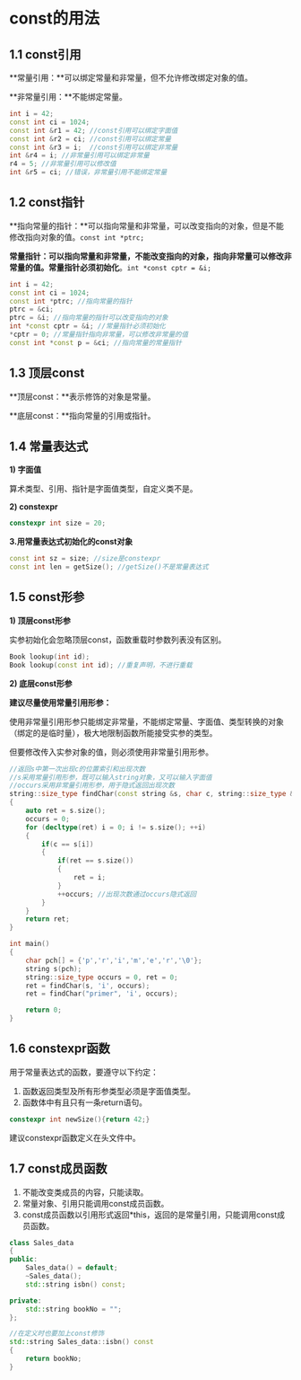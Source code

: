 # const的用法

## 1.1 const引用

**常量引用：**可以绑定常量和非常量，但不允许修改绑定对象的值。

**非常量引用：**不能绑定常量。

```c++
int i = 42;
const int ci = 1024;
const int &r1 = 42; //const引用可以绑定字面值
const int &r2 = ci; //const引用可以绑定常量
const int &r3 = i;	//const引用可以绑定非常量
int &r4 = i; //非常量引用可以绑定非常量
r4 = 5; //非常量引用可以修改值
int &r5 = ci; //错误，非常量引用不能绑定常量
```

## 1.2 const指针

**指向常量的指针：**可以指向常量和非常量，可以改变指向的对象，但是不能修改指向对象的值。`const int *ptrc;`

**常量指针：**可以指向常量和非常量，不能改变指向的对象，指向非常量可以修改非常量的值。常量指针必须**初始化**。`int *const cptr = &i;`

```c++
int i = 42;
const int ci = 1024;
const int *ptrc; //指向常量的指针
ptrc = &ci;
ptrc = &i; //指向常量的指针可以改变指向的对象
int *const cptr = &i; //常量指针必须初始化
*cptr = 0; //常量指针指向非常量，可以修改非常量的值
const int *const p = &ci; //指向常量的常量指针
```

## 1.3 顶层const

**顶层const：**表示修饰的对象是常量。

**底层const：**指向常量的引用或指针。

## 1.4 常量表达式

**1) 字面值**

算术类型、引用、指针是字面值类型，自定义类不是。

**2) constexpr**

```c++
constexpr int size = 20;
```

**3.用常量表达式初始化的const对象**

```c++
const int sz = size; //size是constexpr
const int len = getSize(); //getSize()不是常量表达式
```

## 1.5 const形参

**1) 顶层const形参**

实参初始化会忽略顶层const，函数重载时参数列表没有区别。

```c++
Book lookup(int id);
Book lookup(const int id); //重复声明，不进行重载
```

**2) 底层const形参**

**建议尽量使用常量引用形参：**

使用非常量引用形参只能绑定非常量，不能绑定常量、字面值、类型转换的对象（绑定的是临时量），极大地限制函数所能接受实参的类型。

但要修改传入实参对象的值，则必须使用非常量引用形参。

```c++
//返回s中第一次出现c的位置索引和出现次数
//s采用常量引用形参，既可以输入string对象，又可以输入字面值
//occurs采用非常量引用形参，用于隐式返回出现次数
string::size_type findChar(const string &s, char c, string::size_type &occurs)
{
    auto ret = s.size();
    occurs = 0;
    for (decltype(ret) i = 0; i != s.size(); ++i)
    {
        if(c == s[i])
        {
            if(ret == s.size())
            {
                ret = i;
            }
            ++occurs; //出现次数通过occurs隐式返回
        }
    }
    return ret;
}

int main()
{
    char pch[] = {'p','r','i','m','e','r','\0'};
    string s(pch);
    string::size_type occurs = 0, ret = 0;
    ret = findChar(s, 'i', occurs);
    ret = findChar("primer", 'i', occurs);

    return 0;
}
```

## 1.6 constexpr函数

用于常量表达式的函数，要遵守以下约定：

1. 函数返回类型及所有形参类型必须是字面值类型。
2. 函数体中有且只有一条return语句。

```c++
constexpr int newSize(){return 42;}
```

建议constexpr函数定义在头文件中。

## 1.7 const成员函数

1. 不能改变类成员的内容，只能读取。
2. 常量对象、引用只能调用const成员函数。
3. const成员函数以引用形式返回*this，返回的是常量引用，只能调用const成员函数。

```c++
class Sales_data
{
public:
    Sales_data() = default;
    ~Sales_data();
    std::string isbn() const;

private:
    std::string bookNo = "";
};

//在定义时也要加上const修饰
std::string Sales_data::isbn() const
{
    return bookNo;
}
```


